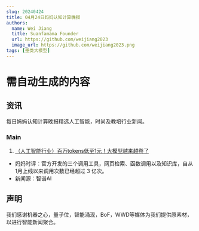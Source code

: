 ```yaml
---
slug: 20240424
title: 04月24日妈妈认知计算晚报
authors:
  name: Wei Jiang
  title: Suanfamama Founder
  url: https://github.com/weijiang2023
  image_url: https://github.com/weijiang2023.png
tags: [垂类大模型]
---
```


# 需自动生成的内容
## 资讯
每日妈妈认知计算晚报精选人工智能，时尚及教培行业新闻。

### Main

1. [（人工智能行业）百万tokens低至1元！大模型越来越卷了](https://mp.weixin.qq.com/s/42hA4Ggzu_p4Iqk8yr4VAQ)
* 妈妈时评：官方开发的三个调用工具，网页检索、函数调用以及知识库，自从1月上线以来调用次数已经超过 3 亿次。
* 新闻源：智谱AI

## 声明

我们感谢机器之心，量子位，智能涌现，BoF，WWD等媒体为我们提供原素材，以进行智能新闻聚合。
